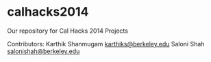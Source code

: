 calhacks2014
============

Our repository for Cal Hacks 2014 Projects

Contributors:
Karthik Shanmugam karthiks@berkeley.edu
Saloni Shah       salonishah@berkeley.edu
